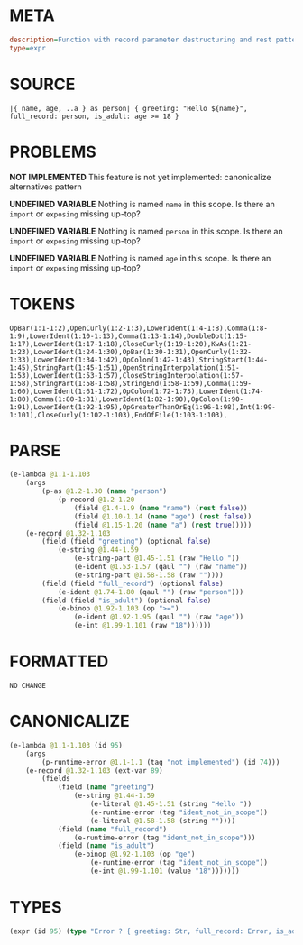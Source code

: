 # META
~~~ini
description=Function with record parameter destructuring and rest pattern, capture whole record using `as`
type=expr
~~~
# SOURCE
~~~roc
|{ name, age, ..a } as person| { greeting: "Hello ${name}", full_record: person, is_adult: age >= 18 }
~~~
# PROBLEMS
**NOT IMPLEMENTED**
This feature is not yet implemented: canonicalize alternatives pattern

**UNDEFINED VARIABLE**
Nothing is named `name` in this scope.
Is there an `import` or `exposing` missing up-top?

**UNDEFINED VARIABLE**
Nothing is named `person` in this scope.
Is there an `import` or `exposing` missing up-top?

**UNDEFINED VARIABLE**
Nothing is named `age` in this scope.
Is there an `import` or `exposing` missing up-top?

# TOKENS
~~~zig
OpBar(1:1-1:2),OpenCurly(1:2-1:3),LowerIdent(1:4-1:8),Comma(1:8-1:9),LowerIdent(1:10-1:13),Comma(1:13-1:14),DoubleDot(1:15-1:17),LowerIdent(1:17-1:18),CloseCurly(1:19-1:20),KwAs(1:21-1:23),LowerIdent(1:24-1:30),OpBar(1:30-1:31),OpenCurly(1:32-1:33),LowerIdent(1:34-1:42),OpColon(1:42-1:43),StringStart(1:44-1:45),StringPart(1:45-1:51),OpenStringInterpolation(1:51-1:53),LowerIdent(1:53-1:57),CloseStringInterpolation(1:57-1:58),StringPart(1:58-1:58),StringEnd(1:58-1:59),Comma(1:59-1:60),LowerIdent(1:61-1:72),OpColon(1:72-1:73),LowerIdent(1:74-1:80),Comma(1:80-1:81),LowerIdent(1:82-1:90),OpColon(1:90-1:91),LowerIdent(1:92-1:95),OpGreaterThanOrEq(1:96-1:98),Int(1:99-1:101),CloseCurly(1:102-1:103),EndOfFile(1:103-1:103),
~~~
# PARSE
~~~clojure
(e-lambda @1.1-1.103
	(args
		(p-as @1.2-1.30 (name "person")
			(p-record @1.2-1.20
				(field @1.4-1.9 (name "name") (rest false))
				(field @1.10-1.14 (name "age") (rest false))
				(field @1.15-1.20 (name "a") (rest true)))))
	(e-record @1.32-1.103
		(field (field "greeting") (optional false)
			(e-string @1.44-1.59
				(e-string-part @1.45-1.51 (raw "Hello "))
				(e-ident @1.53-1.57 (qaul "") (raw "name"))
				(e-string-part @1.58-1.58 (raw ""))))
		(field (field "full_record") (optional false)
			(e-ident @1.74-1.80 (qaul "") (raw "person")))
		(field (field "is_adult") (optional false)
			(e-binop @1.92-1.103 (op ">=")
				(e-ident @1.92-1.95 (qaul "") (raw "age"))
				(e-int @1.99-1.101 (raw "18"))))))
~~~
# FORMATTED
~~~roc
NO CHANGE
~~~
# CANONICALIZE
~~~clojure
(e-lambda @1.1-1.103 (id 95)
	(args
		(p-runtime-error @1.1-1.1 (tag "not_implemented") (id 74)))
	(e-record @1.32-1.103 (ext-var 89)
		(fields
			(field (name "greeting")
				(e-string @1.44-1.59
					(e-literal @1.45-1.51 (string "Hello "))
					(e-runtime-error (tag "ident_not_in_scope"))
					(e-literal @1.58-1.58 (string ""))))
			(field (name "full_record")
				(e-runtime-error (tag "ident_not_in_scope")))
			(field (name "is_adult")
				(e-binop @1.92-1.103 (op "ge")
					(e-runtime-error (tag "ident_not_in_scope"))
					(e-int @1.99-1.101 (value "18")))))))
~~~
# TYPES
~~~clojure
(expr (id 95) (type "Error ? { greeting: Str, full_record: Error, is_adult: *, * * }"))
~~~
